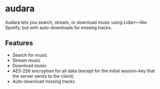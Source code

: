 # audara

Audara lets you search, stream, or download music using Lidarr—like Spotify, but with auto-downloads for missing tracks.

## Features
- Search for music
- Stream music
- Download music
- AES-256 encryption for all data (except for the initial session-key that the server sends to the client)
- Auto-download missing tracks
